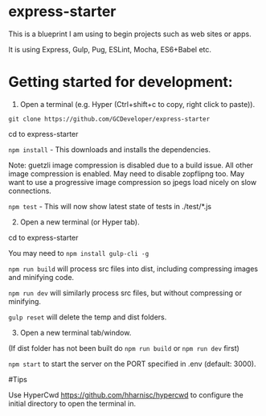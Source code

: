# express-starter

This is a blueprint I am using to begin projects such as web sites or apps.

It is using Express, Gulp, Pug, ESLint, Mocha, ES6+Babel etc.

# Getting started for development:

1. Open a terminal (e.g. Hyper (Ctrl+shift+c to copy, right click to paste)).

`git clone https://github.com/GCDeveloper/express-starter`

cd to express-starter

`npm install` - This downloads and installs the dependencies.

Note: guetzli image compression is disabled due to a build issue. All other image compression is enabled. May need to disable zopflipng too. May want to use a progressive image compression so jpegs load nicely on slow connections.

`npm test` - This will now show latest state of tests in  ./test/\*.js

2. Open a new terminal (or Hyper tab).

cd to express-starter

You may need to `npm install gulp-cli -g`

`npm run build` will process src files into dist, including compressing images and minifying code.

`npm run dev` will similarly process src files, but without compressing or minifying.

`gulp reset` will delete the temp and dist folders.


3. Open a new terminal tab/window.

(If dist folder has not been built do `npm run build` or `npm run dev` first)

`npm start` to start the server on the PORT specified in .env (default: 3000).

#Tips

Use HyperCwd https://github.com/hharnisc/hypercwd to configure the initial directory to open the terminal in.

